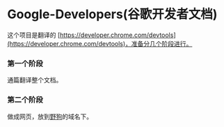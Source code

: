 # Google-Developers(谷歌开发者文档)

这个项目是翻译的 [https://developer.chrome.com/devtools](https://developer.chrome.com/devtools)，准备分几个阶段进行。

### 第一个阶段

通篇翻译整个文档。

### 第二个阶段

做成网页，放到[野狗](https://www.wilddog.com/)的域名下。

